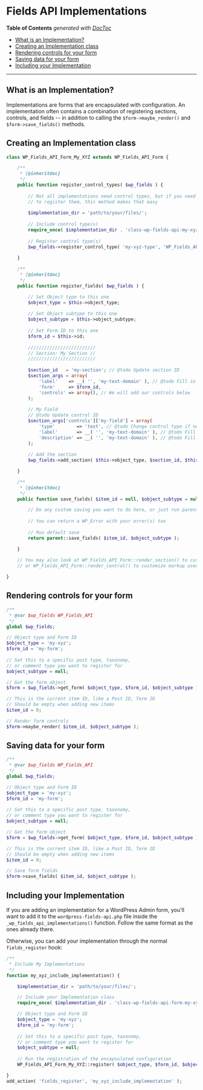 # Fields API Implementations

<!-- START doctoc generated TOC please keep comment here to allow auto update -->
<!-- DON'T EDIT THIS SECTION, INSTEAD RE-RUN doctoc TO UPDATE -->
**Table of Contents**  *generated with [DocToc](https://github.com/thlorenz/doctoc)*

- [What is an Implementation?](#what-is-an-implementation)
- [Creating an Implementation class](#creating-an-implementation-class)
- [Rendering controls for your form](#rendering-controls-for-your-form)
- [Saving data for your form](#saving-data-for-your-form)
- [Including your Implementation](#including-your-implementation)

<!-- END doctoc generated TOC please keep comment here to allow auto update -->

---

## What is an Implementation?

Implementations are forms that are encapsulated with configuration. An implementation often contains a combination of registering sections, controls, and fields -- in addition to calling the `$form->maybe_render()` and `$form->save_fields()` methods.

## Creating an Implementation class

```php
class WP_Fields_API_Form_My_XYZ extends WP_Fields_API_Form {

	/**
	 * {@inheritdoc}
	 */
	public function register_control_types( $wp_fields ) {
	
		// Not all implementations need control types, but if you need
		// to register them, this method makes that easy
	
		$implementation_dir = 'path/to/your/files/';
		
		// Include control type(s)
		require_once( $implementation_dir . 'class-wp-fields-api-my-xyz-type-control.php' );
		
		// Register control type(s)
		$wp_fields->register_control_type( 'my-xyz-type', 'WP_Fields_API_My_XYZ_Type_Control' );
	
	}

	/**
	 * {@inheritdoc}
	 */
	public function register_fields( $wp_fields ) {

		// Set Object type to this one
		$object_type = $this->object_type;
	
		// Set Object subtype to this one
		$object_subtype = $this->object_subtype;
	
		// Set Form ID to this one
		$form_id = $this->id;
	
		/////////////////////////
		// Section: My Section //
		/////////////////////////
	
		$section_id   = 'my-section'; // @todo Update section ID
		$section_args = array(
			'label'    => __( '', 'my-text-domain' ), // @todo Fill in section heading, update text domain
			'form'     => $form_id,
			'controls' => array(), // We will add our controls below
		);
	
		// My Field
		// @todo Update control ID
		$section_args['controls']['my-field'] = array(
			'type'        => 'text', // @todo Change control type if needed
			'label'       => __( '', 'my-text-domain' ), // @todo Fill in label, update text domain
			'description' => __( '', 'my-text-domain' ), // @todo Fill in description, update text domain
		);
	
		// Add the section
		$wp_fields->add_section( $this->object_type, $section_id, $this->object_subtype, $section_args );

	}

	/**
	 * {@inheritdoc}
	 */
	public function save_fields( $item_id = null, $object_subtype = null ) {

		// Do any custom saving you want to do here, or just run parent::save_fields()
		
		// You can return a WP_Error with your error(s) too
		
		// Run default save
		return parent::save_fields( $item_id, $object_subtype );

	}
	
	// You may also look at WP_Fields_API_Form::render_section() to customize markup used
	// or WP_Fields_API_Form::render_control() to customize markup used

}
```

## Rendering controls for your form

```php
/**
 * @var $wp_fields WP_Fields_API
 */
global $wp_fields;

// Object type and Form ID
$object_type = 'my-xyz';
$form_id = 'my-form';
	
// Set this to a specific post type, taxonomy,
// or comment type you want to register for
$object_subtype = null;

// Get the form object
$form = $wp_fields->get_form( $object_type, $form_id, $object_subtype );

// This is the current item ID, like a Post ID, Term ID
// Should be empty when adding new items
$item_id = 0;

// Render form controls
$form->maybe_render( $item_id, $object_subtype );
```

## Saving data for your form

```php
/**
 * @var $wp_fields WP_Fields_API
 */
global $wp_fields;

// Object type and Form ID
$object_type = 'my-xyz';
$form_id = 'my-form';
	
// Set this to a specific post type, taxonomy,
// or comment type you want to register for
$object_subtype = null;

// Get the form object
$form = $wp_fields->get_form( $object_type, $form_id, $object_subtype );

// This is the current item ID, like a Post ID, Term ID
// Should be empty when adding new items
$item_id = 0;

// Save form fields
$form->save_fields( $item_id, $object_subtype );
```

## Including your Implementation

If you are adding an implementation for a WordPress Admin form, you'll want to add it to the `wordpress-fields-api.php` file inside the `_wp_fields_api_implementations()` function. Follow the same format as the ones already there.
 
Otherwise, you can add your implementation through the normal `fields_register` hook:
 
```php
/**
 * Include My Implementations
 */
function my_xyz_include_implementation() {

	$implementation_dir = 'path/to/your/files/';

	// Include your Implementation class
	require_once( $implementation_dir . 'class-wp-fields-api-form-my-xyz.php' );

	// Object type and Form ID
	$object_type = 'my-xyz';
	$form_id = 'my-form';
	
	// Set this to a specific post type, taxonomy,
	// or comment type you want to register for
	$object_subtype = null;
	
	// Run the registration of the encapsulated configuration
	WP_Fields_API_Form_My_XYZ::register( $object_type, $form_id, $object_subtype );

}
add_action( 'fields_register', 'my_xyz_include_implementation' );
```
